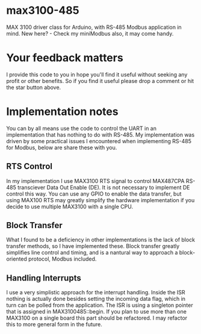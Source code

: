 # max3100-485
MAX 3100 driver class for Arduino,  with  RS-485 Modbus application in mind.
New here? - Check my miniModbus also, it may come handy. 


# Your feedback matters

I provide this code to you in hope you'll find it useful without seeking any profit or other benefits. So if you find it useful please drop a comment or hit the star button above.

# Implementation notes

You can by all means use the code to control the UART in an implementation that has nothing to do with RS-485. My implementation was driven by some practical issues I encountered when implementing RS-485 for Modbus, below are share these with you.

## RTS Control 
In my implementation I use MAX3100 RTS signal to control MAX487CPA RS-485 transciever Data Out Enable (DE).
It is not necessary to implement DE control this way. You can use any GPIO to enable the data transfer, but using MAX100 RTS may greatly simplify the hardware implementation if you decide to use multiple MAX3100 with a single CPU. 

## Block Transfer
What I found to be a deficiency in other implementations is the lack of block transfer methods, so I have implemented these. Block transfer greatly simplifies line control and timing, and is a nantural way to approach a block-oriented protocol, Modbus included.


## Handling Interrupts
I use a very simplistic approach for the interrupt handling. Inside the ISR nothing is actually done besides setting the incoming data flag, which in turn can be polled from the application.
The ISR is using a singleton pointer that is assigned in MAX3100485::begin. If you plan to use more than one MAX3100 on a single board this part should be refactored. I may refactor this to more general form in the future.  
